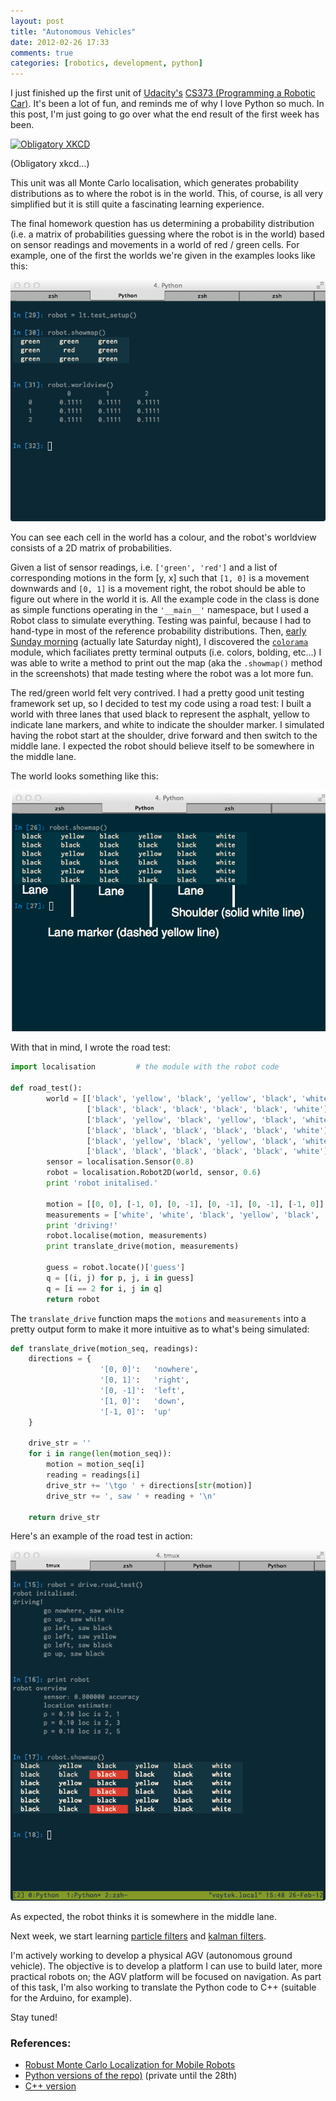 ```yaml
---
layout: post
title: "Autonomous Vehicles"
date: 2012-02-26 17:33
comments: true
categories: [robotics, development, python]
---
```


I just finished up the first unit of [Udacity's](http://www.udacity.com) 
[CS373 (Programming a Robotic Car)](). 
It's been a lot of fun, and reminds me of why I love Python so
much. In this post, I'm just going to go over what the end result of
the first week has been.

[![Obligatory XKCD](http://imgs.xkcd.com/comics/python.png)](http://xkcd.com/353/)

(Obligatory xkcd...)

This unit was all Monte Carlo localisation, which generates
probability distributions as to where the robot is in the world. This,
of course, is all very simplified but it is still quite a fascinating
learning experience. 

The final homework question has us determining a probability
distribution (i.e. a matrix of probabilities guessing where the robot
is in the world) based on sensor readings and movements in a world of
red / green cells. For example, one of the first the worlds we're
given in the examples looks like this:

![simple world example](/img/cs373/unit1/simple_world.png)

You can see each cell in the world has a colour, and the robot's
worldview consists of a 2D matrix of probabilities. 

Given a list of sensor readings, i.e. `['green', 'red']` and a list
of corresponding motions in the form [y, x] such that `[1, 0]` is a
movement downwards and `[0, 1]` is a movement right, the robot should
be able to figure out where in the world it is. All the example code
in the class is done as simple functions operating in the `'__main__'`
namespace, but I used a Robot class to simulate everything. Testing
was painful, because I had to hand-type in most of the reference
probability distributions. Then,
[early Sunday morning](https://bitbucket.org/kisom/cs373/changeset/70b3d80194ee)
(actually late Saturday night), I discovered the
[`colorama`](http://pypi.python.org/pypi/colorama) module, which
faciliates pretty terminal outputs (i.e. colors, bolding, etc...) I
was able to write a method to print out the map (aka the `.showmap()`
method in the screenshots) that made testing where the robot was a lot
more fun.

The red/green world felt very contrived. I had a pretty good unit
testing framework set up, so I decided to test my code using a road
test: I built a world with three lanes that used black to represent
the asphalt, yellow to indicate lane markers, and white to indicate
the shoulder marker. I simulated having the robot start at the
shoulder, drive forward and then switch to the middle lane. I expected
the robot should believe itself to be somewhere in the middle
lane. 

The world looks something like this:

![road test world](/img/cs373/unit1/road_test_world.png)


With that in mind, I wrote the road test:

```python
import localisation         # the module with the robot code

def road_test():
        world = [['black', 'yellow', 'black', 'yellow', 'black', 'white'],
                 ['black', 'black', 'black', 'black', 'black', 'white'],
                 ['black', 'yellow', 'black', 'yellow', 'black', 'white'],
                 ['black', 'black', 'black', 'black', 'black', 'white'],
                 ['black', 'yellow', 'black', 'yellow', 'black', 'white'],
                 ['black', 'black', 'black', 'black', 'black', 'white']]  
        sensor = localisation.Sensor(0.8)
        robot = localisation.Robot2D(world, sensor, 0.6)
        print 'robot initalised.'
        
        motion = [[0, 0], [-1, 0], [0, -1], [0, -1], [0, -1], [-1, 0]]
        measurements = ['white', 'white', 'black', 'yellow', 'black', 'black']
        print 'driving!'
        robot.localise(motion, measurements)
        print translate_drive(motion, measurements)

        guess = robot.locate()['guess']
        q = [(i, j) for p, j, i in guess]
		q = [i == 2 for i, j in q]
		return robot
```

The `translate_drive` function maps the `motions` and `measurements`
into a pretty output form to make it more intuitive as to what's being
simulated:

```python
def translate_drive(motion_seq, readings):
    directions = {
                    '[0, 0]':   'nowhere',
                    '[0, 1]':   'right',
                    '[0, -1]':  'left',
                    '[1, 0]':   'down',
                    '[-1, 0]':  'up'
    }

    drive_str = ''
    for i in range(len(motion_seq)):
        motion = motion_seq[i]
        reading = readings[i]
        drive_str += '\tgo ' + directions[str(motion)]
        drive_str += ', saw ' + reading + '\n'

    return drive_str
```

Here's an example of the road test in action:

![road test screenshot](/img/cs373/unit1/road_test.png)

As expected, the robot thinks it is somewhere in the middle lane.

Next week, we start learning
[particle filters](https://en.wikipedia.org/wiki/Particle_filter)
and [kalman filters](https://en.wikipedia.org/wiki/Kalman_filter).

I'm actively working to develop a physical AGV (autonomous ground
vehicle). The objective is to develop a platform I can use to build
later, more practical robots on; the AGV platform will be focused on
navigation. As part of this task, I'm also working to translate the
Python code to C++ (suitable for the Arduino, for example).

Stay tuned!

### References:

* [Robust Monte Carlo Localization for Mobile Robots](http://robots.stanford.edu/papers/thrun.robust-mcl.html)
* [Python versions of the repo)](https://bitbucket.org/kisom/cs373) (private until the 28th)
* [C++ version](https://github.com/kisom/cs373)

